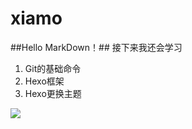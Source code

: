 # xiamo
##Hello MarkDown！##
接下来我还会学习
1. Git的基础命令
1. Hexo框架
1. Hexo更换主题

![](https://qgt-style.oss-cn-hangzhou.aliyuncs.com/newcoursep4/g1/g1-2-2/tenor.gif)
